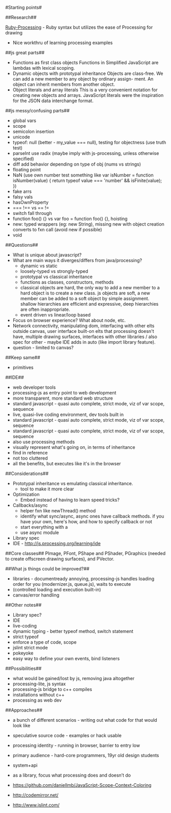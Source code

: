 #Starting points#


##Research##

[Ruby-Processing](https://github.com/jashkenas/ruby-processing) - Ruby syntax but utilizes the ease of Processing for drawing

+ Nice workthru of learning processing examples


##js great parts##
+ Functions as first class objects
	Functions in Simplified JavaScript are lambdas with lexical scoping.
+ Dynamic objects with prototypal inheritance
	Objects are class-free. We can add a new member to any object by ordinary assign- ment. An object can inherit members from another object.
+ Object literals and array literals
	This is a very convenient notation for creating new objects and arrays. JavaScript literals were the inspiration for the JSON data interchange format.


##js messy/confusing parts##

+ global vars
+ scope
+ semicolon insertion
+ unicode
+ typeof: null (better - my_value === null), testing for objectness (use truth test)
+ parseInt use radix (maybe imply with js-processing, unless otherwise specified)
+ diff add behavior depending on type of obj (nums vs strings)
+ floating point
+ NaN (use own number test something like 
		var isNumber = function isNumber(value) { return typeof value === 'number' &&
      isFinite(value);
    })
+ fake arrs
+ falsy vals
+ hasOwnProperty
+ === !== vs == !=
+ switch fall through
+ function foo() {} vs var foo = function foo() {}, hoisting
+ new: typed wrappers (eg: new String), missing new with object creation converts to fxn call (avoid new if possible)
+ void


##Questions##

+ What is unique about javascript?
+ What are main ways it diverges/differs from java/processing?
	+ dynamic vs static
	+ loosely-typed vs strongly-typed
	+ prototypal vs classical inheritance
	+ functions as classes, constructors, methods
	+ classical objects are hard, the only way to add a new member to a hard object is to create a new class. js objects are soft, a new member can be added to a soft object by simple assignment. shallow hierarchies are efficient and expressive, deep hierarchies are often inappropriate.
	+ event driven vs linear/loop based
+ Focus on browser experience? What about node, etc.
+ Network connectivity, manipulating dom, interfacing with other elts outside canvas, user interface built-on elts that processing doesn't have, multiple drawing surfaces, interfaces with other libraries / also spec for other - maybe IDE adds in auto (like import library feature).
+ question - limited to canvas?

##Keep same##
+ primitives


##IDE##
+ web developer tools
+ processing-js as entry point to web development
+ more transparent, more standard web structure
+ standard javascript - quasi auto complete, strict mode, viz of var scope, sequence
+ live, quasi-live coding environment, dev tools built in
+ standard javascript - quasi auto complete, strict mode, viz of var scope, sequence
+ standard javascript - quasi auto complete, strict mode, viz of var scope, sequence
+ also use processing methods
+ visually represent what's going on, in terms of inheritance
+ find in reference
+ not too cluttered
+ all the benefits, but executes like it's in the browser


##Considerations##

+ Prototypal inheritance vs emulating classical inheritance.
	+  tool to make it more clear
+ Optimization
	+  Embed instead of having to learn speed tricks?
+ Callbacks/async
	+ helper fxn like newThread() method
	+ identify what sync/async, async ones have callback methods. if you have your own, here's how, and how to specify callback or not
	+ start everything with a
	+ use async module
+ Library spec
+ IDE - http://js.processing.org/learning/ide


##Core classes##
PImage, PFont, PShape and PShader, PGraphics (needed to create offscreen drawing surfaces), and PVector.


##What js things could be improved?##
+ libraries - documentready annoying, processing-js handles loading order for you (modernizer.js, queue.js), waits to execute
+ (controlled loading and execution built-in)
+ canvas/error handling


##Other notes##
+ Library spec?
+ IDE
+ live-coding
+ dynamic typing - better typeof method, switch statement
+ strict typeof
+ enforce a type of code, scope
+ jslint strict mode
+ pokeyoke
+ easy way to define your own events, bind listeners



##Possibilities##
+ what would be gained/lost by js, removing java altogether
+ processing-lite, js syntax
+ processing-js bridge to c++ compiles
+ installations without c++
+ processing as web dev

##Approaches##
+ a bunch of different scenarios - writing out what code for that would look like
+ speculative source code - examples or hack usable

+ processing identity - running in browser, barrier to entry low
+ primary audience - hard-core programmers, 19yr old design students
+ system+api
+ as a library, focus what processing does and doesn’t do

+ https://github.com/daniellmb/JavaScript-Scope-Context-Coloring
+ http://codemirror.net/
+ http://www.jslint.com/
